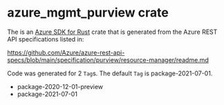 # azure_mgmt_purview crate

The is an [Azure SDK for Rust](https://github.com/Azure/azure-sdk-for-rust) crate that is generated from the Azure REST API specifications listed in:

https://github.com/Azure/azure-rest-api-specs/blob/main/specification/purview/resource-manager/readme.md

Code was generated for 2 `Tag`s. The default `Tag` is package-2021-07-01.


- package-2020-12-01-preview
- package-2021-07-01